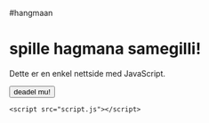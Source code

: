 #hangmaan
<!DOCTYPE html>
<html lang="no">
<head>
    <meta charset="UTF-8">
    <meta name="viewport" content="width=device-width, initial-scale=1.0">
    <title>hangman samegilli</title>
    <link rel="stylesheet" href="styles.css">
</head>
<body>
    <h1>spille hagmana samegilli!</h1>
    <p id="demo">Dette er en enkel nettside med JavaScript.</p>
    <button onclick="changeText()">deadel mu!</button>

    <script src="script.js"></script>
</body>
</html>
